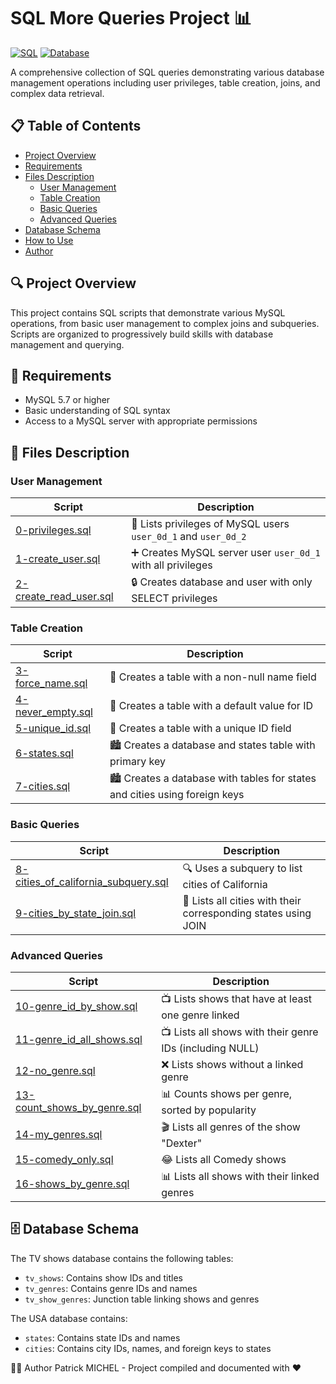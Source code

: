 # SQL More Queries Project 📊

[![SQL](https://img.shields.io/badge/MySQL-4479A1?style=for-the-badge&logo=mysql&logoColor=white)](https://www.mysql.com/)
[![Database](https://img.shields.io/badge/Database-Operations-orange?style=for-the-badge)](https://www.mysql.com/)

A comprehensive collection of SQL queries demonstrating various database management operations including user privileges, table creation, joins, and complex data retrieval.

## 📋 Table of Contents

- [Project Overview](#project-overview)
- [Requirements](#requirements)
- [Files Description](#files-description)
  - [User Management](#user-management)
  - [Table Creation](#table-creation)
  - [Basic Queries](#basic-queries)
  - [Advanced Queries](#advanced-queries)
- [Database Schema](#database-schema)
- [How to Use](#how-to-use)
- [Author](#author)

## 🔍 Project Overview

This project contains SQL scripts that demonstrate various MySQL operations, from basic user management to complex joins and subqueries. Scripts are organized to progressively build skills with database management and querying.

## 📌 Requirements

- MySQL 5.7 or higher
- Basic understanding of SQL syntax
- Access to a MySQL server with appropriate permissions

## 📁 Files Description

### User Management

| Script | Description |
|--------|-------------|
| [0-privileges.sql](./0-privileges.sql) | 👤 Lists privileges of MySQL users `user_0d_1` and `user_0d_2` |
| [1-create_user.sql](./1-create_user.sql) | ➕ Creates MySQL server user `user_0d_1` with all privileges |
| [2-create_read_user.sql](./2-create_read_user.sql) | 🔒 Creates database and user with only SELECT privileges |

### Table Creation

| Script | Description |
|--------|-------------|
| [3-force_name.sql](./3-force_name.sql) | 📝 Creates a table with a non-null name field |
| [4-never_empty.sql](./4-never_empty.sql) | 🔢 Creates a table with a default value for ID |
| [5-unique_id.sql](./5-unique_id.sql) | 🔑 Creates a table with a unique ID field |
| [6-states.sql](./6-states.sql) | 🏙️ Creates a database and states table with primary key |
| [7-cities.sql](./7-cities.sql) | 🏙️ Creates a database with tables for states and cities using foreign keys |

### Basic Queries

| Script | Description |
|--------|-------------|
| [8-cities_of_california_subquery.sql](./8-cities_of_california_subquery.sql) | 🔍 Uses a subquery to list cities of California |
| [9-cities_by_state_join.sql](./9-cities_by_state_join.sql) | 🔗 Lists all cities with their corresponding states using JOIN |

### Advanced Queries

| Script | Description |
|--------|-------------|
| [10-genre_id_by_show.sql](./10-genre_id_by_show.sql) | 📺 Lists shows that have at least one genre linked |
| [11-genre_id_all_shows.sql](./11-genre_id_all_shows.sql) | 📺 Lists all shows with their genre IDs (including NULL) |
| [12-no_genre.sql](./12-no_genre.sql) | ❌ Lists shows without a linked genre |
| [13-count_shows_by_genre.sql](./13-count_shows_by_genre.sql) | 📊 Counts shows per genre, sorted by popularity |
| [14-my_genres.sql](./14-my_genres.sql) | 🎬 Lists all genres of the show "Dexter" |
| [15-comedy_only.sql](./15-comedy_only.sql) | 😂 Lists all Comedy shows |
| [16-shows_by_genre.sql](./16-shows_by_genre.sql) | 📊 Lists all shows with their linked genres |

## 🗄️ Database Schema

The TV shows database contains the following tables:
- `tv_shows`: Contains show IDs and titles
- `tv_genres`: Contains genre IDs and names
- `tv_show_genres`: Junction table linking shows and genres

The USA database contains:
- `states`: Contains state IDs and names
- `cities`: Contains city IDs, names, and foreign keys to states


👨‍💻 Author
Patrick MICHEL - Project compiled and documented with ❤️